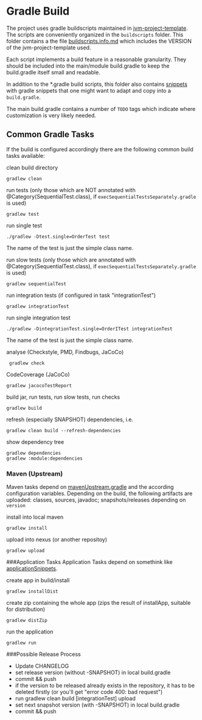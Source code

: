 Gradle Build
============
The project uses gradle buildscripts maintained in [jvm-project-template](https://github.com/skiedrowski/jvm-project-template). The scripts are conveniently organized in the `buildscripts` folder. This folder contains a the file [buildscripts.info.md](../buildscripts/buildscripts.info_.md) which includes the VERSION of the jvm-project-template used. 

Each script implements a build feature in a reasonable granularity. They should be included into the main/module build.gradle to keep the build.gradle itself small and readable.

In addition to the *.gradle build scripts, this folder also contains [snippets](../buildscripts/snippets/_info_.md) with gradle snippets that one might want to adapt and copy into a `build.gradle`.

The main build.gradle contains a number of `TODO` tags which indicate where customization is very likely needed.

Common Gradle Tasks
-------------------
If the build is configured accordingly there are the following common build tasks available:

clean build directory

    gradlew clean

run tests (only those which are NOT annotated with @Category(SequentialTest.class), if `execSequentialTestsSeparately.gradle` is used)

	gradlew test
	
run single test

	./gradlew -Dtest.single=OrderTest test
	
The name of the test is just the simple class name.

run slow tests (only those which are annotated with @Category(SequentialTest.class), if `execSequentialTestsSeparately.gradle` is used)

	gradlew sequentialTest
	
run integration tests (if configured in task "integrationTest") 

	gradlew integrationTest
	
run single integration test

	./gradlew -DintegrationTest.single=OrderITest integrationTest
	
The name of the test is just the simple class name.


analyse (Checkstyle, PMD, Findbugs, JaCoCo)

     gradlew check

CodeCoverage (JaCoCo)

	gradlew jacocoTestReport

build jar, run tests, run slow tests, run checks

	gradlew build

refresh (especially SNAPSHOT) dependencies, i.e.

	gradlew clean build --refresh-dependencies

show dependency tree

	gradlew dependencies
	gradlew :module:dependencies

### Maven (Upstream)
Maven tasks depend on [mavenUpstream.gradle](../buildscripts/mavenUpstream.md) and the according configuration variables.
Depending on the build, the following artifacts are uploaded: classes, sources, javadoc; snapshots/releases depending on `version`

install into local maven

	gradlew install

upload into nexus (or another repositoy)

	gradlew upload

###Application Tasks
Application Tasks depend on somethink like [applicationSnippets](../buildscripts/snippets/applicationSnippets.md).

create app in build/install

	gradlew installDist

create zip containing the whole app (zips the result of installApp, suitable for distribution)

	gradlew distZip

run the application

    gradlew run

###Possible Release Process

* Update CHANGELOG
* set release version (without -SNAPSHOT) in local build.gradle
* commit && push
* if the version to be released already exists in the repository, it has to be deleted firstly (or you'll get "error code 400: bad request")
* run gradlew clean build [integrationTest] upload
* set next snapshot version (with -SNAPSHOT) in local build.gradle
* commit && push
